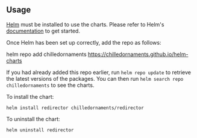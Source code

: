 ## Usage

[Helm](https://helm.sh) must be installed to use the charts.  Please refer to
Helm's [documentation](https://helm.sh/docs) to get started.

Once Helm has been set up correctly, add the repo as follows:

helm repo add chilledornaments https://chilledornaments.github.io/helm-charts

If you had already added this repo earlier, run `helm repo update` to retrieve
the latest versions of the packages.  You can then run `helm search repo
chilledornaments` to see the charts.

To install the <chart-name> chart:

    helm install redirector chilledornaments/redirector

To uninstall the chart:

    helm uninstall redirector